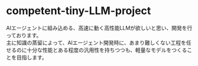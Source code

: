 # competent-tiny-LLM-project
AIエージェントに組み込める、高速に動く高性能LLMが欲しいと思い、開発を行っております。  
主に知識の蒸留によって、AIエージェント開発時に、あまり難しくない工程を任せるのに十分な性能とある程度の汎用性を持ちつつも、軽量なモデルをつくることを目指します。
